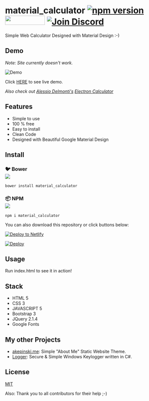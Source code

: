 # material_calculator [![npm version](https://badge.fury.io/js/material_calculator.svg)](https://www.npmjs.com/package/material_calculator) <img src="http://benschwarz.github.io/bower-badges/badge@2x.png" width="130" height="30"> [![Join Discord](https://img.shields.io/badge/chat-discord-7289DA.svg)](https://discord.gg/5vkWGvY)

Simple Web Calculator Designed with Material Design :-)

## Demo

*Note: Site currently doesn't work.*

![Demo](https://raw.githubusercontent.com/xxczaki/calculator.js/master/demo-view.png)

Click [HERE](https://calculator.akepinski.me) to see live demo.

*Also check out [Alessio Delmonti's](https://github.com/Alexintosh) [Electron Calculator](https://github.com/Alexintosh/Electron-Calculator)*

## Features

- Simple to use
- 100 % free
- Easy to install
- Clean Code
- Designed with Beautiful Google Material Design

## Install

### :bird: Bower<br>![](https://badge.fury.io/bo/material_calculator.svg)

```
bower install material_calculator
```

### :package: NPM<br>![](https://badge.fury.io/js/material_calculator.svg)

```
npm i material_calculator
```
You can also download this repository or click buttons below:

[![Deploy to Netlify](https://www.netlify.com/img/deploy/button.svg)](https://app.netlify.com/start/deploy?repository=https://github.com/xxczaki/calculator.js)

[![Deploy](https://www.herokucdn.com/deploy/button.svg)](https://heroku.com/deploy)

## Usage

Run index.html to see it in action!

## Stack

* HTML 5
* CSS 3
* JAVASCRIPT 5
* Bootstrap 3
* JQuery 2.1.4
* Google Fonts

## My other Projects

- [akepinski.me](https://github.com/xxczaki/akepinski.me): Simple "About Me" Static Website Theme.
- [Logger](https://github.com/xxczaki/logger): Secure & Simple Windows Keylogger written in C#.

## License

[MIT](https://opensource.org/licenses/MIT)

Also: Thank you to all contributors for their help ;-)
